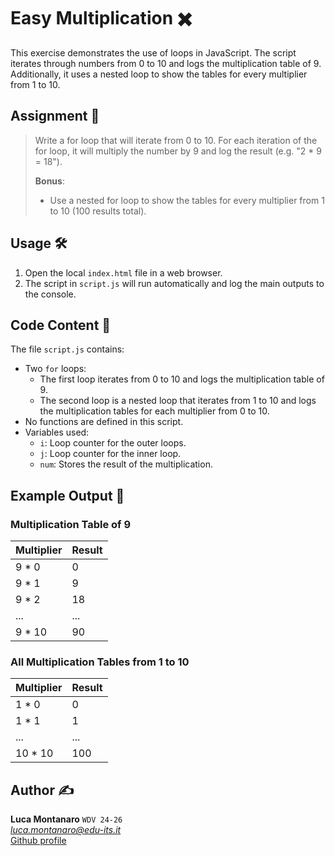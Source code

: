 # Easy Multiplication ✖️

This exercise demonstrates the use of loops in JavaScript.
The script iterates through numbers from 0 to 10 and logs the multiplication table of 9.
Additionally, it uses a nested loop to show the tables for every multiplier from 1 to 10.

## Assignment 📝
> Write a for loop that will iterate from 0 to 10.
> For each iteration of the for loop, it will multiply the number by 9 and log
the result (e.g. "2 * 9 = 18").  
>  
> **Bonus**: 
> - Use a nested for loop to show the tables for every multiplier from 1
to 10 (100 results total).


## Usage 🛠️

1. Open the local `index.html` file in a web browser.
2. The script in `script.js` will run automatically and log the main outputs to the console.

## Code Content 📄

The file `script.js` contains:
- Two `for` loops:
  - The first loop iterates from 0 to 10 and logs the multiplication table of 9.
  - The second loop is a nested loop that iterates from 1 to 10 and logs the multiplication tables for each multiplier from 0 to 10.
- No functions are defined in this script.
- Variables used:
  - `i`: Loop counter for the outer loops.
  - `j`: Loop counter for the inner loop.
  - `num`: Stores the result of the multiplication.

## Example Output 📜

### Multiplication Table of 9

| Multiplier | Result |
|------------|--------|
| 9 * 0      | 0      |
| 9 * 1      | 9      |
| 9 * 2      | 18     |
| ...        | ...    |
| 9 * 10     | 90     |

### All Multiplication Tables from 1 to 10

| Multiplier | Result |
|------------|--------|
| 1 * 0      | 0      |
| 1 * 1      | 1      |
| ...        | ...    |
| 10 * 10    | 100    |

## Author ✍️

**Luca Montanaro** `WDV 24-26`  
*luca.montanaro@edu-its.it*  
[Github profile](https://github.com/LucaM0nt)